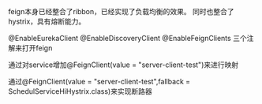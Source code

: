 feign本身已经整合了ribbon，已经实现了负载均衡的效果。
同时也整合了hystrix，具有熔断能力。

@EnableEurekaClient
@EnableDiscoveryClient
@EnableFeignClients
三个注解来打开feign

通过对service增加@FeignClient(value = "server-client-test")来进行映射

通过@FeignClient(value = "server-client-test",fallback = SchedulServiceHiHystrix.class)来实现断路器